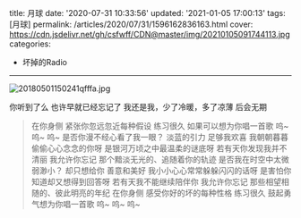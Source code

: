 title: 月球
date: '2020-07-31 10:33:56'
updated: '2021-01-05 17:00:13'
tags: [月球]
permalink: /articles/2020/07/31/1596162836163.html
cover: https://cdn.jsdelivr.net/gh/csfwff/CDN@master/img/20210105091744113.jpg
categories: 
- 坏掉的Radio

---
![20180501150241qfffa.jpg](https://cdn.jsdelivr.net/gh/csfwff/CDN@master/img/20210105091744113.jpg)

<!-- require APlayer -->

<link rel="stylesheet" href="https://cdn.jsdelivr.net/npm/aplayer/dist/APlayer.min.css">  
<script src="https://cdn.jsdelivr.net/npm/aplayer/dist/APlayer.min.js"></script>  
<!-- require MetingJS -->  
<script src="https://cdn.jsdelivr.net/npm/meting@2/dist/Meting.min.js"></script>

<meting-js  
server="netease"  
type="song"  
id="1380262781">
</meting-js>

你听到了么
也许早就已经忘记了
我还是我，少了冷暖，多了凉薄
后会无期

> 在你身侧
> 紧张你忽远忽近每种假设
> 练习很久
> 如果可以想为你唱一首歌
> 呜~ 呜~ 呜~
> 是否你漫不经心看了我一眼？
> 淡蓝的引力 足够我欢喜
> 我朝朝暮暮偷偷心心念念的你呀
> 是银河万顷之中最温柔的谜底呀
> 若有天你发现我并不清丽 我允许你忘记
> 那个黯淡无光的、追随着你的轨迹
> 是否我在时空中太微弱渺小？
> 却只想给你 善意和美好
> 我小小心心常常躲躲闪闪的话呀
> 是害怕你知道却又想得到回答呀
> 若有天我不能继续陪伴你 我允许你忘记
> 那些相望相随的、彼此明亮的年纪
> 在你身侧
> 感受你好的坏的每种性格
> 练习很久
> 鼓起勇气想为你唱一首歌
> 呜~ 呜~ 呜~

